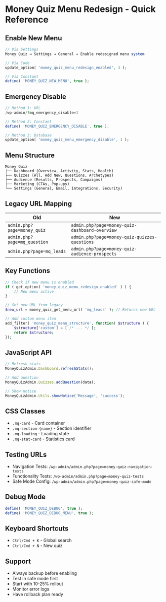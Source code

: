 # Money Quiz Menu Redesign - Quick Reference

## Enable New Menu
```php
// Via Settings
Money Quiz → Settings → General → Enable redesigned menu system

// Via Code
update_option( 'money_quiz_menu_redesign_enabled', 1 );

// Via Constant
define( 'MONEY_QUIZ_NEW_MENU', true );
```

## Emergency Disable
```php
// Method 1: URL
/wp-admin/?mq_emergency_disable=1

// Method 2: Constant
define( 'MONEY_QUIZ_EMERGENCY_DISABLE', true );

// Method 3: Database
update_option( 'money_quiz_menu_emergency_disable', 1 );
```

## Menu Structure
```
Money Quiz
├── Dashboard (Overview, Activity, Stats, Health)
├── Quizzes (All, Add New, Questions, Archetypes)
├── Audience (Results, Prospects, Campaigns)
├── Marketing (CTAs, Pop-ups)
└── Settings (General, Email, Integrations, Security)
```

## Legacy URL Mapping
| Old | New |
|-----|-----|
| `admin.php?page=money_quiz` | `admin.php?page=money-quiz-dashboard-overview` |
| `admin.php?page=mq_question` | `admin.php?page=money-quiz-quizzes-questions` |
| `admin.php?page=mq_leads` | `admin.php?page=money-quiz-audience-prospects` |

## Key Functions
```php
// Check if new menu is enabled
if ( get_option( 'money_quiz_menu_redesign_enabled' ) ) {
    // New menu active
}

// Get new URL from legacy
$new_url = money_quiz_get_menu_url( 'mq_leads' ); // Returns new URL

// Add custom menu item
add_filter( 'money_quiz_menu_structure', function( $structure ) {
    $structure['custom'] = [ /* ... */ ];
    return $structure;
});
```

## JavaScript API
```javascript
// Refresh stats
MoneyQuizAdmin.Dashboard.refreshStats();

// Add question
MoneyQuizAdmin.Quizzes.addQuestion(data);

// Show notice
MoneyQuizAdmin.Utils.showNotice('Message', 'success');
```

## CSS Classes
- `.mq-card` - Card container
- `.mq-section-{name}` - Section identifier
- `.mq-loading` - Loading state
- `.mq-stat-card` - Statistics card

## Testing URLs
- Navigation Tests: `/wp-admin/admin.php?page=money-quiz-navigation-tests`
- Functionality Tests: `/wp-admin/admin.php?page=money-quiz-tests`
- Safe Mode Config: `/wp-admin/admin.php?page=money-quiz-safe-mode`

## Debug Mode
```php
define( 'MONEY_QUIZ_DEBUG', true );
define( 'MONEY_QUIZ_DEBUG_MENU', true );
```

## Keyboard Shortcuts
- `Ctrl/Cmd + K` - Global search
- `Ctrl/Cmd + N` - New quiz

## Support
- Always backup before enabling
- Test in safe mode first
- Start with 10-25% rollout
- Monitor error logs
- Have rollback plan ready